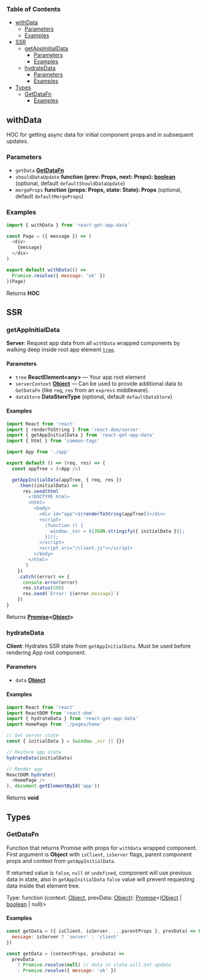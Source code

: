 <!-- Generated by documentation.js. Update this documentation by updating the source code. -->

### Table of Contents

-   [withData][1]
    -   [Parameters][2]
    -   [Examples][3]
-   [SSR][4]
    -   [getAppInitialData][5]
        -   [Parameters][6]
        -   [Examples][7]
    -   [hydrateData][8]
        -   [Parameters][9]
        -   [Examples][10]
-   [Types][11]
    -   [GetDataFn][12]
        -   [Examples][13]

## withData

HOC for getting async data for initial component props and in subsequent updates.

### Parameters

-   `getData` **[GetDataFn][14]** 
-   `shouldDataUpdate` **function (prev: Props, next: Props): [boolean][15]**  (optional, default `defaultShouldDataUpdate`)
-   `mergeProps` **function (props: Props, state: State): Props**  (optional, default `defaultMergeProps`)

### Examples

```javascript
import { withData } from 'react-get-app-data'

const Page = ({ message }) => (
  <div>
    {message}
  </div>
)

export default withData(() =>
  Promise.resolve({ message: 'ok' })
)(Page)
```

Returns **HOC** 

## SSR




### getAppInitialData

**Server**: Request app data from all `withData` wrapped components
by walking deep inside root app element [`tree`][16].

#### Parameters

-   `tree` **ReactElement&lt;any>** — Your app root element
-   `serverContext` **[Object][17]** — Can be used to provide additional data to `GetDataFn` (like `req`, `res` from an `express` middleware).
-   `dataStore` **DataStoreType**  (optional, default `defaultDataStore`)

#### Examples

```javascript
import React from 'react'
import { renderToString } from 'react-dom/server'
import { getAppInitialData } from 'react-get-app-data'
import { html } from 'common-tags'

import App from './app'

export default () => (req, res) => {
  const appTree = (<App />)

  getAppInitialData(appTree, { req, res })
    .then((initialData) => {
      res.send(html`
        <!DOCTYPE html>
        <html>
          <body>
            <div id="app">${renderToString(appTree)}</div>
            <script>
              (function () {
                window._ssr = ${JSON.stringify({ initialData })};
              })();
            </script>
            <script src="/client.js"></script>
          </body>
        </html>
      `)
    })
    .catch((error) => {
      console.error(error)
      res.status(500)
      res.send(`Error: ${error.message}`)
    })
}
```

Returns **[Promise][18]&lt;[Object][17]>** 

### hydrateData

**Client**: Hydrates SSR state from `getAppInitialData`.
Must be used before rendering App root component.

#### Parameters

-   `data` **[Object][17]** 

#### Examples

```javascript
import React from 'react'
import ReactDOM from 'react-dom'
import { hydrateData } from 'react-get-app-data'
import HomePage from './pages/home'

// Get server state
const { initialData } = (window._ssr || {})

// Restore app state
hydrateData(initialData)

// Render app
ReactDOM.hydrate((
  <HomePage />
), document.getElementById('app'))
```

Returns **void** 

## Types




### GetDataFn

Function that returns Promise with props for `withData` wrapped component.
First argument is **Object** with `isClient`, `isServer` flags, parent component props and context from `getAppInitialData`.

If returned value is `false`, `null` or `undefined`, component will use previous data in state, also
in `getAppInitialData` `false` value will prevent requesting data inside that element tree.

Type: function (context: [Object][17], prevData: [Object][17]): [Promise][18]&lt;([Object][17] \| [boolean][15] | null)>

#### Examples

```javascript
const getData = ({ isClient, isServer, ...parentProps }, prevData) => Promise.resolve({
  message: isServer ? 'server' : 'client'
})
```

```javascript
const getData = (contextProps, prevData) =>
  prevData
    ? Promise.resolve(null) // data in state will not update
    : Promise.resolve({ message: 'ok' })
```

[1]: #withdata

[2]: #parameters

[3]: #examples

[4]: #ssr

[5]: #getappinitialdata

[6]: #parameters-1

[7]: #examples-1

[8]: #hydratedata

[9]: #parameters-2

[10]: #examples-2

[11]: #types

[12]: #getdatafn

[13]: #examples-3

[14]: #getdatafn

[15]: https://developer.mozilla.org/docs/Web/JavaScript/Reference/Global_Objects/Boolean

[16]: https://github.com/ctrlplusb/react-tree-walker/

[17]: https://developer.mozilla.org/docs/Web/JavaScript/Reference/Global_Objects/Object

[18]: https://developer.mozilla.org/docs/Web/JavaScript/Reference/Global_Objects/Promise
